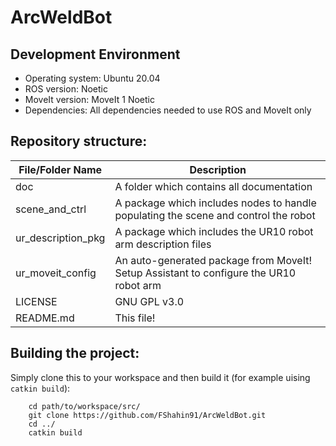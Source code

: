 # ArcWeldBot

## Development Environment
- Operating system:     Ubuntu 20.04
- ROS version:          Noetic
- MoveIt version:       MoveIt 1 Noetic
- Dependencies:         All dependencies needed to use ROS and MoveIt only

## Repository structure:
| File/Folder Name | Description |
| ---------------- | ----------- |
| doc | A folder which contains all documentation|
| scene_and_ctrl | A package which includes nodes to handle populating the scene and control the robot|
| ur_description_pkg | A package which includes the UR10 robot arm description files |
| ur_moveit_config | An auto-generated package from MoveIt! Setup Assistant to configure the UR10 robot arm |
| LICENSE | GNU GPL v3.0 |
| README.md | This file! |

## Building the project:
Simply clone this to your workspace and then build it (for example uising `catkin build`):
        
        cd path/to/workspace/src/
        git clone https://github.com/FShahin91/ArcWeldBot.git
        cd ../
        catkin build
